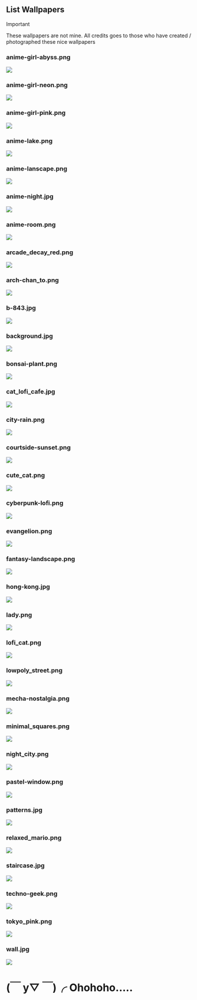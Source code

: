 ## List Wallpapers
> [!Important]
> These wallpapers are not mine. All credits goes to those who have created / photographed these nice wallpapers
### anime-girl-abyss.png
![](wallpapers/anime-girl-abyss.png)
### anime-girl-neon.png
![](wallpapers/anime-girl-neon.png)
### anime-girl-pink.png
![](wallpapers/anime-girl-pink.png)
### anime-lake.png
![](wallpapers/anime-lake.png)
### anime-lanscape.png
![](wallpapers/anime-lanscape.png)
### anime-night.jpg
![](wallpapers/anime-night.jpg)
### anime-room.png
![](wallpapers/anime-room.png)
### arcade_decay_red.png
![](wallpapers/arcade_decay_red.png)
### arch-chan_to.png
![](wallpapers/arch-chan_to.png)
### b-843.jpg
![](wallpapers/b-843.jpg)
### background.jpg
![](wallpapers/background.jpg)
### bonsai-plant.png
![](wallpapers/bonsai-plant.png)
### cat_lofi_cafe.jpg
![](wallpapers/cat_lofi_cafe.jpg)
### city-rain.png
![](wallpapers/city-rain.png)
### courtside-sunset.png
![](wallpapers/courtside-sunset.png)
### cute_cat.png
![](wallpapers/cute_cat.png)
### cyberpunk-lofi.png
![](wallpapers/cyberpunk-lofi.png)
### evangelion.png
![](wallpapers/evangelion.png)
### fantasy-landscape.png
![](wallpapers/fantasy-landscape.png)
### hong-kong.jpg
![](wallpapers/hong-kong.jpg)
### lady.png
![](wallpapers/lady.png)
### lofi_cat.png
![](wallpapers/lofi_cat.png)
### lowpoly_street.png
![](wallpapers/lowpoly_street.png)
### mecha-nostalgia.png
![](wallpapers/mecha-nostalgia.png)
### minimal_squares.png
![](wallpapers/minimal_squares.png)
### night_city.png
![](wallpapers/night_city.png)
### pastel-window.png
![](wallpapers/pastel-window.png)
### patterns.jpg
![](wallpapers/patterns.jpg)
### relaxed_mario.png
![](wallpapers/relaxed_mario.png)
### staircase.jpg
![](wallpapers/staircase.jpg)
### techno-geek.png
![](wallpapers/techno-geek.png)
### tokyo_pink.png
![](wallpapers/tokyo_pink.png)
### wall.jpg
![](wallpapers/wall.jpg)
# (￣ y▽ ￣)╭ Ohohoho.....
